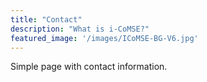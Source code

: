 ```yaml
---
title: "Contact"
description: "What is i-CoMSE?"
featured_image: '/images/ICoMSE-BG-V6.jpg'
---
```


Simple page with contact information.

